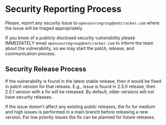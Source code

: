 # Security Reporting Process

Please, report any security issue to `opensourcegroup@netcracker.com` where the issue will be triaged appropriately.

If you know of a publicly disclosed security vulnerability please IMMEDIATELY email `opensourcegroup@netcracker.com`
to inform the team about the vulnerability, so we may start the patch, release, and communication process.

## Security Release Process

If the vulnerability is found in the latest stable release, then it would be fixed in patch version for that release.
E.g., issue is found in 2.5.0 release, then 2.5.1 version with a fix will be released.
By default, older versions will not have security releases.

If the issue doesn't affect any existing public releases, the fix for medium and high issues is performed
in a main branch before releasing a new version. For low priority issues the fix can be planned for future releases.
